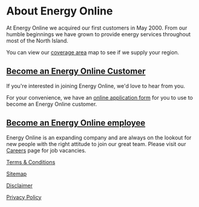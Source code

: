 # About Energy Online
<p class="intro">At Energy Online we acquired our first customers in May 2000.  From our humble beginnings we have grown to provide energy services throughout most of the North Island.</p>

You can view our [coverage area](http://www.energyonline.co.nz/residential/pricing_plans) map to see if we supply your region.

## [Become an Energy Online Customer](https://join-us.energyonline.co.nz/web/eol/join)
If you're interested in joining Energy Online, we'd love to hear from you.

For your convenience, we have an [online application form](http://www.energyonline.co.nz/Default.aspx?tabid=98) for you to use to become an Energy Online customer.

 
## [Become an Energy Online employee](http://www.energyonline.co.nz/home/about_us/careers)
Energy Online is an expanding company and are always on the lookout for new people with the right attitude to join our great team. Please visit our [Careers](http://www.energyonline.co.nz/home/about_us/careers) page for job vacancies.

 
[Terms & Conditions](http://www.energyonline.co.nz/terms)

[Sitemap](http://www.energyonline.co.nz/home/site_map)

[Disclaimer](http://www.energyonline.co.nz/home/site_map/disclaimer)

[Privacy Policy](http://www.energyonline.co.nz/home/site_map/privacy_policy)
